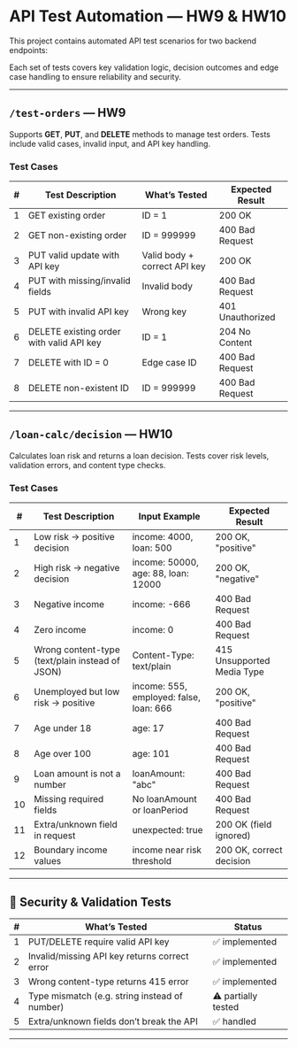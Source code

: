 # API Test Automation — HW9 & HW10

This project contains automated API test scenarios for two backend endpoints:

Each set of tests covers key validation logic, decision outcomes and edge case handling to ensure reliability and security.

---

## `/test-orders` — HW9

Supports **GET**, **PUT**, and **DELETE** methods to manage test orders. Tests include valid cases, invalid input, and API key handling.

### Test Cases

| #   | Test Description                         | What’s Tested                | Expected Result  |
| --- | ---------------------------------------- | ---------------------------- | ---------------- |
| 1   | GET existing order                       | ID = 1                       | 200 OK           |
| 2   | GET non-existing order                   | ID = 999999                  | 400 Bad Request  |
| 3   | PUT valid update with API key            | Valid body + correct API key | 200 OK           |
| 4   | PUT with missing/invalid fields          | Invalid body                 | 400 Bad Request  |
| 5   | PUT with invalid API key                 | Wrong key                    | 401 Unauthorized |
| 6   | DELETE existing order with valid API key | ID = 1                       | 204 No Content   |
| 7   | DELETE with ID = 0                       | Edge case ID                 | 400 Bad Request  |
| 8   | DELETE non-existent ID                   | ID = 999999                  | 400 Bad Request  |

---

## `/loan-calc/decision` — HW10

Calculates loan risk and returns a loan decision. Tests cover risk levels, validation errors, and content type checks.

### Test Cases

| #   | Test Description                                | Input Example                           | Expected Result            |
| --- | ----------------------------------------------- | --------------------------------------- | -------------------------- |
| 1   | Low risk → positive decision                    | income: 4000, loan: 500                 | 200 OK, "positive"         |
| 2   | High risk → negative decision                   | income: 50000, age: 88, loan: 12000     | 200 OK, "negative"         |
| 3   | Negative income                                 | income: -666                            | 400 Bad Request            |
| 4   | Zero income                                     | income: 0                               | 400 Bad Request            |
| 5   | Wrong content-type (text/plain instead of JSON) | Content-Type: text/plain                | 415 Unsupported Media Type |
| 6   | Unemployed but low risk → positive              | income: 555, employed: false, loan: 666 | 200 OK, "positive"         |
| 7   | Age under 18                                    | age: 17                                 | 400 Bad Request            |
| 8   | Age over 100                                    | age: 101                                | 400 Bad Request            |
| 9   | Loan amount is not a number                     | loanAmount: "abc"                       | 400 Bad Request            |
| 10  | Missing required fields                         | No loanAmount or loanPeriod             | 400 Bad Request            |
| 11  | Extra/unknown field in request                  | unexpected: true                        | 200 OK (field ignored)     |
| 12  | Boundary income values                          | income near risk threshold              | 200 OK, correct decision   |

---

## 🔐 Security & Validation Tests

| #   | What’s Tested                                 | Status              |
| --- | --------------------------------------------- | ------------------- |
| 1   | PUT/DELETE require valid API key              | ✅ implemented      |
| 2   | Invalid/missing API key returns correct error | ✅ implemented      |
| 3   | Wrong content-type returns 415 error          | ✅ implemented      |
| 4   | Type mismatch (e.g. string instead of number) | ⚠️ partially tested |
| 5   | Extra/unknown fields don’t break the API      | ✅ handled          |

---
